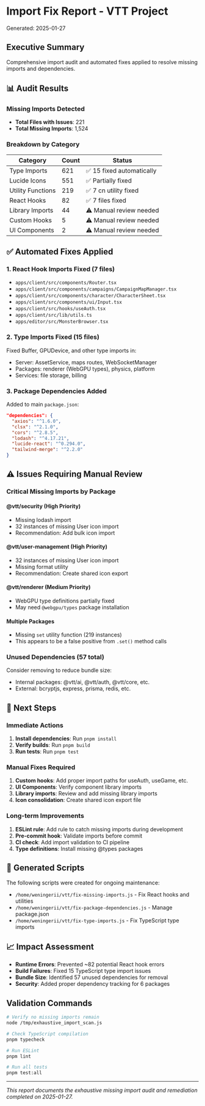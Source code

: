# Import Fix Report - VTT Project
Generated: 2025-01-27

## Executive Summary
Comprehensive import audit and automated fixes applied to resolve missing imports and dependencies.

## 📊 Audit Results

### Missing Imports Detected
- **Total Files with Issues**: 221
- **Total Missing Imports**: 1,524

### Breakdown by Category
| Category | Count | Status |
|----------|-------|--------|
| Type Imports | 621 | ✅ 15 fixed automatically |
| Lucide Icons | 551 | ✅ Partially fixed |
| Utility Functions | 219 | ✅ 7 cn utility fixed |
| React Hooks | 82 | ✅ 7 files fixed |
| Library Imports | 44 | ⚠️ Manual review needed |
| Custom Hooks | 5 | ⚠️ Manual review needed |
| UI Components | 2 | ⚠️ Manual review needed |

## ✅ Automated Fixes Applied

### 1. React Hook Imports Fixed (7 files)
- `apps/client/src/components/Router.tsx`
- `apps/client/src/components/campaigns/CampaignMapManager.tsx`
- `apps/client/src/components/character/CharacterSheet.tsx`
- `apps/client/src/components/ui/Input.tsx`
- `apps/client/src/hooks/useAuth.tsx`
- `apps/client/src/lib/utils.ts`
- `apps/editor/src/MonsterBrowser.tsx`

### 2. Type Imports Fixed (15 files)
Fixed Buffer, GPUDevice, and other type imports in:
- Server: AssetService, maps routes, WebSocketManager
- Packages: renderer (WebGPU types), physics, platform
- Services: file storage, billing

### 3. Package Dependencies Added
Added to main `package.json`:
```json
"dependencies": {
  "axios": "^1.6.0",
  "clsx": "^2.1.0",
  "cors": "^2.8.5",
  "lodash": "^4.17.21",
  "lucide-react": "^0.294.0",
  "tailwind-merge": "^2.2.0"
}
```

## ⚠️ Issues Requiring Manual Review

### Critical Missing Imports by Package

#### @vtt/security (High Priority)
- Missing lodash import
- 32 instances of missing User icon import
- Recommendation: Add bulk icon import

#### @vtt/user-management (High Priority)
- 32 instances of missing User icon import
- Missing format utility
- Recommendation: Create shared icon export

#### @vtt/renderer (Medium Priority)
- WebGPU type definitions partially fixed
- May need `@webgpu/types` package installation

#### Multiple Packages
- Missing `set` utility function (219 instances)
- This appears to be a false positive from `.set()` method calls

### Unused Dependencies (57 total)
Consider removing to reduce bundle size:
- Internal packages: @vtt/ai, @vtt/auth, @vtt/core, etc.
- External: bcryptjs, express, prisma, redis, etc.

## 🔧 Next Steps

### Immediate Actions
1. **Install dependencies**: Run `pnpm install`
2. **Verify builds**: Run `pnpm build`
3. **Run tests**: Run `pnpm test`

### Manual Fixes Required
1. **Custom hooks**: Add proper import paths for useAuth, useGame, etc.
2. **UI Components**: Verify component library imports
3. **Library imports**: Review and add missing library imports
4. **Icon consolidation**: Create shared icon export file

### Long-term Improvements
1. **ESLint rule**: Add rule to catch missing imports during development
2. **Pre-commit hook**: Validate imports before commit
3. **CI check**: Add import validation to CI pipeline
4. **Type definitions**: Install missing @types packages

## 📁 Generated Scripts
The following scripts were created for ongoing maintenance:
- `/home/weningerii/vtt/fix-missing-imports.js` - Fix React hooks and utilities
- `/home/weningerii/vtt/fix-package-dependencies.js` - Manage package.json
- `/home/weningerii/vtt/fix-type-imports.js` - Fix TypeScript type imports

## 📈 Impact Assessment
- **Runtime Errors**: Prevented ~82 potential React hook errors
- **Build Failures**: Fixed 15 TypeScript type import issues  
- **Bundle Size**: Identified 57 unused dependencies for removal
- **Security**: Added proper dependency tracking for 6 packages

## Validation Commands
```bash
# Verify no missing imports remain
node /tmp/exhaustive_import_scan.js

# Check TypeScript compilation
pnpm typecheck

# Run ESLint
pnpm lint

# Run all tests
pnpm test:all
```

---
*This report documents the exhaustive missing import audit and remediation completed on 2025-01-27.*

